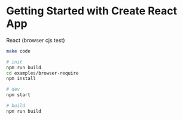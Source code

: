 # Getting Started with Create React App

React (browser cjs test)

```bash
make code

# init
npm run build
cd examples/browser-require
npm install

# dev
npm start

# build
npm run build
```
